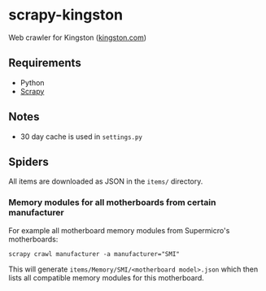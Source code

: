 # scrapy-kingston

Web crawler for Kingston ([kingston.com](https://kingston.com))

## Requirements

* Python
* [Scrapy](https://scrapy.org/)

## Notes

* 30 day cache is used in `settings.py`

## Spiders

All items are downloaded as JSON in the `items/` directory.

### Memory modules for all motherboards from certain manufacturer

For example all motherboard memory modules from Supermicro's motherboards:

    scrapy crawl manufacturer -a manufacturer="SMI"
    
This will generate `items/Memory/SMI/<motherboard model>.json` which then lists all compatible memory modules for this motherboard.
